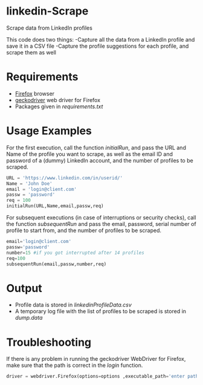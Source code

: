 # linkedin-Scrape
Scrape data from LinkedIn profiles

This code does two things: 
-Capture all the data from a LinkedIn profile and save it in a CSV file
-Capture the profile suggestions for each profile, and scrape them as well

# Requirements
- [Firefox](https://www.mozilla.org/en-US/firefox/new/) browser
- [geckodriver](https://github.com/mozilla/geckodriver) web driver for Firefox
- Packages given in *requirements.txt*

# Usage Examples
For the first execution, call the function *initialRun*, and pass the URL and Name of the profile you want to scrape, as well as the email ID and password of a (dummy) LinkedIn account, and the number of profiles to be scraped.
```python
URL = 'https://www.linkedin.com/in/userid/'
Name = 'John Doe'
email = 'login@client.com'
passw = 'password'
req = 100
initialRun(URL,Name,email,passw,req)
```

For subsequent executions (in case of interruptions or security checks), call the function *subsequentRun* and pass the email, password, serial number of profile to start from, and the number of profiles to be scraped.
```python
email='login@client.com'
passw='password'
number=15 #if you got interrupted after 14 profiles
req=100
subsequentRun(email,passw,number,req)
```

# Output
- Profile data is stored in *linkedinProfileData.csv*
- A temporary log file with the list of profiles to be scraped is stored in *dump.data*

# Troubleshooting
If there is any problem in running the geckodriver WebDriver for Firefox, make sure that the path is correct in the *login* function.
```python
driver = webdriver.Firefox(options=options ,executable_path='enter path here')
```

